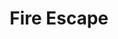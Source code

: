 ---
layout: gamepage
lang: "it"
title: "Fire Escape"
description: "Short project description."
cover_image: "/assets/FireEscape/fireescape_cover.png"
background_image: "/assets/FireEscape/fireescape_background.jpg"
background_color: "#615aed"

gallery:
  - "/assets/FireEscape/1.jpg"

lang_links:
  it: "/it/projects/fireescape.html"
  en: "/en/projects/fireescape.html"
---